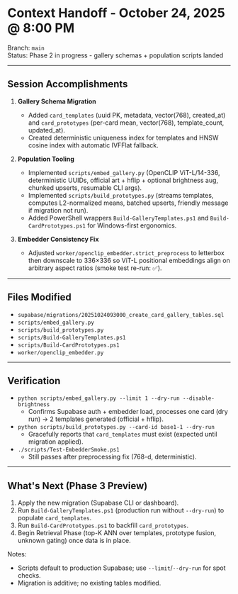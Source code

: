 # Context Handoff - October 24, 2025 @ 8:00 PM

Branch: `main`  
Status: Phase 2 in progress - gallery schemas + population scripts landed

---

## Session Accomplishments

1. **Gallery Schema Migration**
   - Added `card_templates` (uuid PK, metadata, vector(768), created_at) and `card_prototypes` (per-card mean, vector(768), template_count, updated_at).
   - Created deterministic uniqueness index for templates and HNSW cosine index with automatic IVFFlat fallback.

2. **Population Tooling**
   - Implemented `scripts/embed_gallery.py` (OpenCLIP ViT-L/14-336, deterministic UUIDs, official art + hflip + optional brightness aug, chunked upserts, resumable CLI args).
   - Implemented `scripts/build_prototypes.py` (streams templates, computes L2-normalized means, batched upserts, friendly message if migration not run).
   - Added PowerShell wrappers `Build-GalleryTemplates.ps1` and `Build-CardPrototypes.ps1` for Windows-first ergonomics.

3. **Embedder Consistency Fix**
   - Adjusted `worker/openclip_embedder.strict_preprocess` to letterbox then downscale to 336×336 so ViT-L positional embeddings align on arbitrary aspect ratios (smoke test re-run: ✅).

---

## Files Modified
- `supabase/migrations/20251024093000_create_card_gallery_tables.sql`
- `scripts/embed_gallery.py`
- `scripts/build_prototypes.py`
- `scripts/Build-GalleryTemplates.ps1`
- `scripts/Build-CardPrototypes.ps1`
- `worker/openclip_embedder.py`

---

## Verification
- `python scripts/embed_gallery.py --limit 1 --dry-run --disable-brightness`
  - Confirms Supabase auth + embedder load, processes one card (dry run) → 2 templates generated (official + hflip).
- `python scripts/build_prototypes.py --card-id base1-1 --dry-run`
  - Gracefully reports that `card_templates` must exist (expected until migration applied).
- `./scripts/Test-EmbedderSmoke.ps1`
  - Still passes after preprocessing fix (768-d, deterministic).

---

## What's Next (Phase 3 Preview)
1. Apply the new migration (Supabase CLI or dashboard).
2. Run `Build-GalleryTemplates.ps1` (production run without `--dry-run`) to populate `card_templates`.
3. Run `Build-CardPrototypes.ps1` to backfill `card_prototypes`.
4. Begin Retrieval Phase (top-K ANN over templates, prototype fusion, unknown gating) once data is in place.

Notes:
- Scripts default to production Supabase; use `--limit`/`--dry-run` for spot checks.
- Migration is additive; no existing tables modified.
